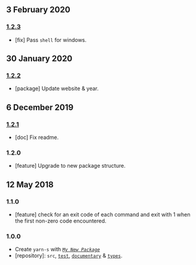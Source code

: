 ## 3 February 2020

### [1.2.3](https://github.com/artdecocode/yarn-s/compare/v1.2.2...v1.2.3)

- [fix] Pass `shell` for windows.

## 30 January 2020

### [1.2.2](https://github.com/artdecocode/yarn-s/compare/v1.2.1...v1.2.2)

- [package] Update website & year.

## 6 December 2019

### [1.2.1](https://github.com/artdecocode/yarn-s/compare/v1.2.0...v1.2.1)

- [doc] Fix readme.

### 1.2.0

- [feature] Upgrade to new package structure.

## 12 May 2018

### 1.1.0

- [feature] check for an exit code of each command and exit with 1 when the first non-zero code encountered.

### 1.0.0

- Create `yarn-s` with _[`My New Package`](https://MNPJS.org)_
- [repository]: `src`, [`test`](https://contexttesting.com), [`documentary`](https://readme.page) & [`types`](https://typedef.page).
